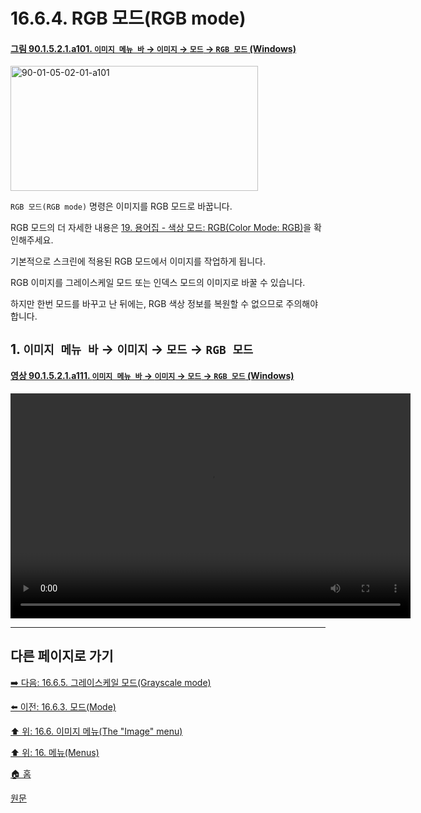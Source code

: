 # 16.6.4. RGB 모드(RGB mode)

<a id="90-01-05-02-01-a101"></a>

#### [그림 90.1.5.2.1.a101. `이미지 메뉴 바` → `이미지` → `모드` → `RGB 모드` (Windows)](./90-01-05-02-01-rgb.md#90-01-05-02-01-a101)
<img width="396" height="200" alt="90-01-05-02-01-a101" src="https://github.com/user-attachments/assets/3d171c23-ba84-47e0-bd1d-2ec097eb11c7" />

`RGB 모드(RGB mode)` 명령은 이미지를 RGB 모드로 바꿉니다.

RGB 모드의 더 자세한 내용은 [19. 용어집 - 색상 모드: RGB(Color Mode: RGB)](./19-glossaryx-color_mode_rgb.md)을 확인해주세요.

기본적으로 스크린에 적용된 RGB 모드에서 이미지를 작업하게 됩니다.

RGB 이미지를 그레이스케일 모드 또는 인덱스 모드의 이미지로 바꿀 수 있습니다.

하지만 한번 모드를 바꾸고 난 뒤에는, RGB 색상 정보를 복원할 수 없으므로 주의해야 합니다.

<a id="16-06-04-s1"></a>

## 1. `이미지 메뉴 바` → `이미지` → `모드` → `RGB 모드`

<a id="90-01-05-02-01-a111"></a>

#### [영상 90.1.5.2.1.a111. `이미지 메뉴 바` → `이미지` → `모드` → `RGB 모드` (Windows)](./90-01-05-02-01-rgb.md#90-01-05-02-01-a111)
<video controls="controls" width="640" height="360" src="https://github.com/user-attachments/assets/b7ad6f1c-d6ae-4bfd-9f42-0eed2d036760"></video>

***

## 다른 페이지로 가기

[➡️ 다음: 16.6.5. 그레이스케일 모드(Grayscale mode)](./16-06-05-grayscale-mode.md)

[⬅️ 이전: 16.6.3. 모드(Mode)](./16-06-03-mode.md)

[⬆️ 위: 16.6. 이미지 메뉴(The "Image" menu)](./16-06-00-the-image-menu.md)

[⬆️ 위: 16. 메뉴(Menus)](./16-00-menus.md)

[🏠 홈](./00-home.md)

[원문](https://docs.gimp.org/2.10/ko/gimp-image-convert-rgb.html)